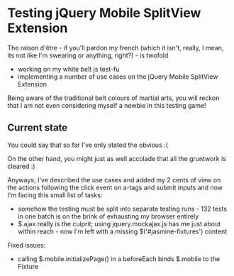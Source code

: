 Testing jQuery Mobile SplitView Extension
=========================================

The raison d'être - if you'll pardon my french (which it isn't, really, I mean, its not like I'm swearing or anything, right?) - is twofold

- working on my white belt js test-fu
- implementing a number of use cases on the jQuery Mobile SplitView Extension

Being aware of the traditional belt colours of martial arts, you will reckon that I am not even considering myself a newbie in this testing game!

Current state
-------------

You could say that so far I've only stated the obvious :(

On the other hand, you might just as well accolade that all the gruntwork is cleared :)

Anyways; I've described the use cases and added my 2 cents of view on the actions following the click event on a-tags and submit inputs and now I'm facing this small list of tasks:

- somehow the testing must be split into separate testing runs - 132 tests in one batch is on the brink of exhausting my browser entirely
- $.ajax really is the culprit; using jquery.mockajax.js has me just about within reach - now I'm left with a missing $('#jasmine-fixtures') content

Fixed issues:

- calling $.mobile.initializePage() in a beforeEach binds $.mobile to the Fixture

